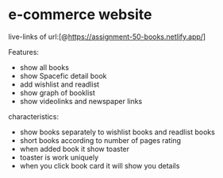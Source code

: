 # e-commerce website

live-links of url:[@https://assignment-50-books.netlify.app/]

Features:
- show all books
- show Spacefic detail book
- add wishlist and readlist
- show graph of booklist
- show videolinks and newspaper links

characteristics:
- show books separately to wishlist books and readlist books
- short books according to number of pages rating
- when added book it show toaster
- toaster is work uniquely
- when you click book card it will show you details





